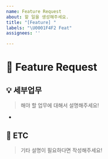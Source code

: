 ```yaml
---
name: Feature Request
about: 할 일을 생성해주세요.
title: "[Feature] "
labels: "\U0001F4F2 Feat"
assignees: ''

---
```


# 📲 Feature Request

## 💡 세부업무

> 해야 할 업무에 대해서 설명해주세요!

- 

## 📝 ETC

> 기타 설명이 필요하다면 작성해주세요!
